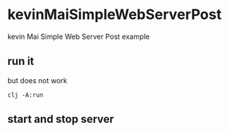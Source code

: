 # kevinMaiSimpleWebServerPost
kevin Mai Simple Web Server Post example

## run it
but does not work
```shell
clj -A:run
```

## start and stop server